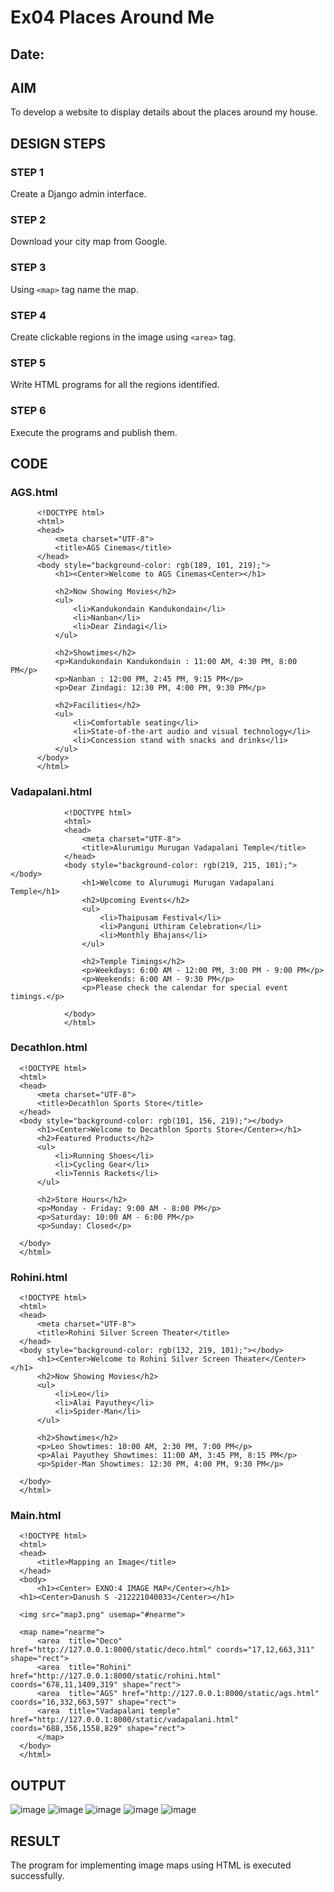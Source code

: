 # Ex04 Places Around Me
## Date: 

## AIM
To develop a website to display details about the places around my house.

## DESIGN STEPS

### STEP 1
Create a Django admin interface.

### STEP 2
Download your city map from Google.

### STEP 3
Using ```<map>``` tag name the map.

### STEP 4
Create clickable regions in the image using ```<area>``` tag.

### STEP 5
Write HTML programs for all the regions identified.

### STEP 6
Execute the programs and publish them.

## CODE
### AGS.html
          <!DOCTYPE html>
          <html>
          <head>
              <meta charset="UTF-8">
              <title>AGS Cinemas</title>
          </head>
          <body style="background-color: rgb(189, 101, 219);">
              <h1><Center>Welcome to AGS Cinemas<Center></h1>
              
              <h2>Now Showing Movies</h2>
              <ul>
                  <li>Kandukondain Kandukondain</li>
                  <li>Nanban</li>
                  <li>Dear Zindagi</li>
              </ul>
              
              <h2>Showtimes</h2>
              <p>Kandukondain Kandukondain : 11:00 AM, 4:30 PM, 8:00 PM</p>
              <p>Nanban : 12:00 PM, 2:45 PM, 9:15 PM</p>
              <p>Dear Zindagi: 12:30 PM, 4:00 PM, 9:30 PM</p>
              
              <h2>Facilities</h2>
              <ul>
                  <li>Comfortable seating</li>
                  <li>State-of-the-art audio and visual technology</li>
                  <li>Concession stand with snacks and drinks</li>
              </ul>
          </body>
          </html>
### Vadapalani.html
                <!DOCTYPE html>
                <html>
                <head>
                    <meta charset="UTF-8">
                    <title>Alurumigu Murugan Vadapalani Temple</title>
                </head>
                <body style="background-color: rgb(219, 215, 101);"></body>
                    <h1>Welcome to Alurumugi Murugan Vadapalani Temple</h1>
                    <h2>Upcoming Events</h2>
                    <ul>
                        <li>Thaipusam Festival</li>
                        <li>Panguni Uthiram Celebration</li>
                        <li>Monthly Bhajans</li>
                    </ul>
                    
                    <h2>Temple Timings</h2>
                    <p>Weekdays: 6:00 AM - 12:00 PM, 3:00 PM - 9:00 PM</p>
                    <p>Weekends: 6:00 AM - 9:30 PM</p>
                    <p>Please check the calendar for special event timings.</p>
                    
                </body>
                </html>

### Decathlon.html
      <!DOCTYPE html>
      <html>
      <head>
          <meta charset="UTF-8">
          <title>Decathlon Sports Store</title>
      </head>
      <body style="background-color: rgb(101, 156, 219);"></body>
          <h1><Center>Welcome to Decathlon Sports Store</Center></h1>
          <h2>Featured Products</h2>
          <ul>
              <li>Running Shoes</li>
              <li>Cycling Gear</li>
              <li>Tennis Rackets</li>
          </ul>
          
          <h2>Store Hours</h2>
          <p>Monday - Friday: 9:00 AM - 8:00 PM</p>
          <p>Saturday: 10:00 AM - 6:00 PM</p>
          <p>Sunday: Closed</p>
          
      </body>
      </html>

### Rohini.html
      <!DOCTYPE html>
      <html>
      <head>
          <meta charset="UTF-8">
          <title>Rohini Silver Screen Theater</title>
      </head>
      <body style="background-color: rgb(132, 219, 101);"></body>
          <h1><Center>Welcome to Rohini Silver Screen Theater</Center></h1>
          <h2>Now Showing Movies</h2>
          <ul>
              <li>Leo</li>
              <li>Alai Payuthey</li>
              <li>Spider-Man</li>
          </ul>
          
          <h2>Showtimes</h2>
          <p>Leo Showtimes: 10:00 AM, 2:30 PM, 7:00 PM</p>
          <p>Alai Payuthey Showtimes: 11:00 AM, 3:45 PM, 8:15 PM</p>
          <p>Spider-Man Showtimes: 12:30 PM, 4:00 PM, 9:30 PM</p>
          
      </body>
      </html>

### Main.html
      <!DOCTYPE html>
      <html>
      <head>
          <title>Mapping an Image</title>
      </head>
      <body>
          <h1><Center> EXNO:4 IMAGE MAP</Center></h1>
      <h1><Center>Danush S -212221040033</Center></h1>
      
      <img src="map3.png" usemap="#nearme">
      
      <map name="nearme">
          <area  title="Deco" href="http://127.0.0.1:8000/static/deco.html" coords="17,12,663,311" shape="rect">
          <area  title="Rohini" href="http://127.0.0.1:8000/static/rohini.html" coords="678,11,1409,319" shape="rect">
          <area  title="AGS" href="http://127.0.0.1:8000/static/ags.html" coords="16,332,663,597" shape="rect">
          <area  title="Vadapalani temple" href="http://127.0.0.1:8000/static/vadapalani.html" coords="688,356,1558,829" shape="rect">
          </map>
      </body>
      </html>



## OUTPUT
![image](https://github.com/Yugendaran/NearMe/assets/128135616/e09030d0-db44-4356-b660-8bdacfe1e458)
![image](https://github.com/Yugendaran/NearMe/assets/128135616/544b1624-5f96-4575-b4c7-07a33198dd72)
![image](https://github.com/Yugendaran/NearMe/assets/128135616/deaf2be8-3249-424b-81dd-99f0a3880f9b)
![image](https://github.com/Yugendaran/NearMe/assets/128135616/4f8606de-6a76-4649-ae21-b5896a92b059)
![image](https://github.com/Yugendaran/NearMe/assets/128135616/0368523f-82ea-4eef-b2ea-ea1cb529632c)









## RESULT
The program for implementing image maps using HTML is executed successfully.
